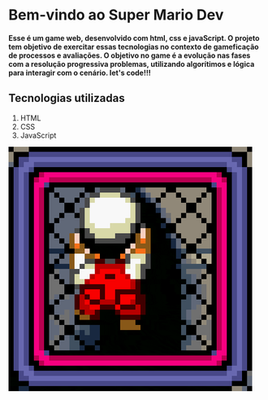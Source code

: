 # Bem-vindo ao Super Mario Dev
#### Esse é um game web, desenvolvido com html, css e javaScript. O projeto tem objetivo de exercitar essas tecnologias no contexto de gameficação de processos e avaliações. O objetivo no game é a evolução nas fases com a resolução progressiva problemas, utilizando algorítimos e lógica para interagir com o cenário. let's code!!!

## Tecnologias utilizadas

1. HTML
2. CSS
3. JavaScript

<!-- ![SuperMario](https://raw.githubusercontent.com/antoniojobs/super-mario-dev/main/mario.gif) -->
![SuperMario](./assets-readme/mario.gif)
